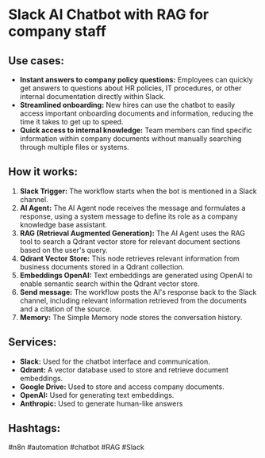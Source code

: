# Slack AI Chatbot with RAG for company staff

## Use cases:

- **Instant answers to company policy questions:** Employees can quickly get answers to questions about HR policies, IT procedures, or other internal documentation directly within Slack.
- **Streamlined onboarding:** New hires can use the chatbot to easily access important onboarding documents and information, reducing the time it takes to get up to speed.
- **Quick access to internal knowledge:** Team members can find specific information within company documents without manually searching through multiple files or systems.

## How it works:

1.  **Slack Trigger:** The workflow starts when the bot is mentioned in a Slack channel.
2.  **AI Agent:** The AI Agent node receives the message and formulates a response, using a system message to define its role as a company knowledge base assistant.
3.  **RAG (Retrieval Augmented Generation):** The AI Agent uses the RAG tool to search a Qdrant vector store for relevant document sections based on the user's query.
4.  **Qdrant Vector Store:** This node retrieves relevant information from business documents stored in a Qdrant collection.
5.  **Embeddings OpenAI:** Text embeddings are generated using OpenAI to enable semantic search within the Qdrant vector store.
6.  **Send message:** The workflow posts the AI's response back to the Slack channel, including relevant information retrieved from the documents and a citation of the source.
7.  **Memory:** The Simple Memory node stores the conversation history.

## Services:

-   **Slack:** Used for the chatbot interface and communication.
-   **Qdrant:** A vector database used to store and retrieve document embeddings.
-   **Google Drive:** Used to store and access company documents.
-   **OpenAI:** Used for generating text embeddings.
-   **Anthropic:** Used to generate human-like answers

## Hashtags:

#n8n #automation #chatbot #RAG #Slack
